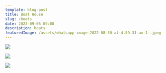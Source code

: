 ```yaml
---
template: blog-post
title: Boat House
slug: /boats
date: 2022-09-05 09:00
description: boats
featuredImage: /assets/whatsapp-image-2022-08-30-at-4.59.31-am-1-.jpeg
---
```

![](/assets/whatsapp-image-2022-08-30-at-4.59.32-am.jpeg)

![](/assets/whatsapp-image-2022-08-30-at-4.59.33-am.jpeg)

![](/assets/whatsapp-image-2022-08-30-at-4.59.32-am-1-.jpeg)